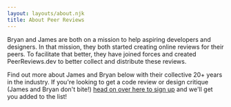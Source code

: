 ```yaml
---
layout: layouts/about.njk
title: About Peer Reviews
---
```

Bryan and James are both on a mission to help aspiring developers and designers. In that mission, they both started creating online reviews for their peers. To facilitate that better, they have joined forces and created PeerReviews.dev to better collect and distribute these reviews.

Find out more about James and Bryan below with their collective 20+ years in the industry. If you're looking to get a code review or design critique (James and Bryan don't bite!) [head on over here to sign up](/sign-up/) and we'll get you added to the list!
